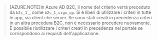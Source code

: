 > [AZURE.NOTE]In Azure AD B2C, il nome del criterio verrà preceduto da `b2c_1_`, come `b2c_1_sign_up`. Si è liberi di utilizzare i criteri in tutte le app, sia client che server. Se sono stati creati in precedenza criteri in un altra procedura B2C, non è necessario procedere nuovamente. È possibile riutilizzare i criteri creati in precedenza nel portale se corrispondono ai requisiti dell'applicazione.

<!---HONumber=Oct15_HO1-->